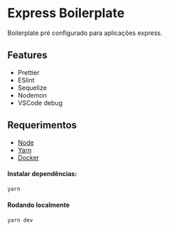 # Express Boilerplate

Boilerplate pré configurado para aplicações express.

## Features
 - Prettier
 - ESlint
 - Sequelize
 - Nodemon
 - VSCode debug

## Requerimentos

 - [Node](https://nodejs.org/en/download/current/)  
 - [Yarn](https://yarnpkg.com/en/docs/install)
 - [Docker](https://www.docker.com/)
 
 #### Instalar dependências:

```bash
yarn
```

#### Rodando localmente

```bash
yarn dev
```
